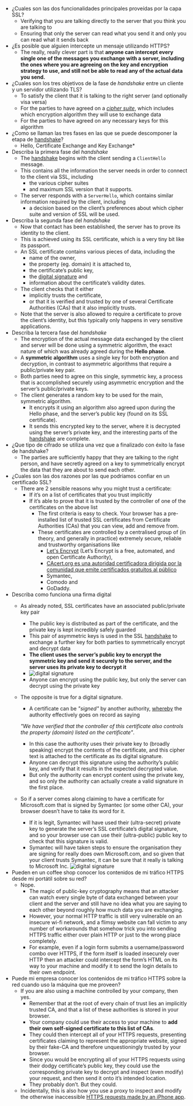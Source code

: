 
* ¿Cuales son las dos funcionalidades principales proveídas por la capa SSL?
  - Verifying that you are talking directly to the server that you think you are talking to
  - Ensuring that only the server can read what you send it and only you can read what it sends back
* ¿Es posible que alguien intercepte un mensaje utilizando HTTPS?
  - The really, really clever part is that **anyone can intercept every single one of the messages you exchange with a server, including the ones where you are agreeing on the key and encryption strategy to use, and still not be able to read any of the actual data you send.**
* ¿Cuales son los tres objetivos de la fase de *handshake* entre un cliente y un servidor utilizando TLS?
  - To satisfy the client that it is talking to the right server (and optionally visa versa)
  - For the parties to have agreed on a *[cipher suite](https://en.wikipedia.org/wiki/Cipher_suite)*, which includes which encryption algorithm they will use to exchange data
  - For the parties to have agreed on any necessary keys for this algorithm
* ¿Como se llaman las tres fases en las que se puede descomponer la etapa de [handshake](http://www.dictionary.com/browse/handshake)?
  - Hello, Certificate Exchange and Key Exchange*
* Describa la primera fase del  *handshake*
  - The [handshake](http://www.dictionary.com/browse/handshake) begins with the client sending a `ClientHello` message. 
  - This contains all the information the server needs in order to connect to the client via SSL, including 
    - the various cipher suites 
    - and maximum SSL version that it supports. 
  - The server responds with a `ServerHello`, which contains similar information required by the client, including 
    - a decision based on the client’s preferences about which cipher suite and version of SSL will be used.
* Describa la segunda fase del  *handshake*
  - Now that contact has been established, the server has to prove its identity to the client. 
  - This is achieved using its SSL certificate, which is a very tiny bit like its passport. 
  - An SSL certificate contains various pieces of data, including the 
     - name of the owner,
     - the property (eg. domain) it is attached to, 
     - the certificate’s public key, 
     - the [digital signature](https://en.wikipedia.org/wiki/Digital_signature) and 
     - information about the certificate’s validity dates. 
  - The client checks that it either 
    - implicitly trusts the certificate, 
    - or that it is verified and trusted by one of several Certificate Authorities (CAs) that it also implicitly trusts. 
  - Note that the server is also allowed to require a certificate to prove the client’s identity, but this typically only happens in very sensitive applications.
* Describa la tercera fase del  *handshake*
  - The encryption of the actual message data exchanged by the client and server will be done using a symmetric algorithm, the exact nature of which was already agreed during the **Hello phase**. 
  - A **symmetric algorithm** uses a single key for both encryption and decryption, in contrast to asymmetric algorithms that require a public/private key pair. 
  - Both parties need to agree on this single, symmetric key, a process that is accomplished securely using asymmetric encryption and the server’s public/private keys.
  - The client generates a random key to be used for the main, symmetric algorithm. 
    - It encrypts it using an algorithm also agreed upon during the Hello phase, and the server’s public key (found on its SSL certificate). 
    - It sends this encrypted key to the server, where it is decrypted using the server’s private key, and the interesting parts of the [handshake](http://www.dictionary.com/browse/handshake) are complete. 
* ¿Que tipo de cifrado se utiliza una vez que a finalizado con éxito la fase de handshake?
  - The parties are sufficiently happy that they are talking to the right person, and have secretly agreed on a key to symmetrically encrypt the data that they are about to send each other. 
* ¿Cuales son las dos razones por las que podríamos confiar en un certificado SSL?
  * There are 2 sensible reasons why you might trust a certificate:
    * If it’s on a list of certificates that you trust implicitly
    * If it’s able to prove that it is trusted by the controller of one of the certificates on the above list
      * The first criteria is easy to check. Your browser has a pre-installed list of trusted SSL certificates from Certificate Authorities (CAs) that you can view, add and remove from. 
      * These certificates are controlled by a centralised group of (in theory, and generally in practice) extremely secure, reliable and trustworthy organisations like 
        - [Let's Encrypt](https://letsencrypt.org/) (Let’s Encrypt is a free, automated, and open Certificate Authority),
        - [CAcert.org es una autoridad certificadora dirigida por la comunidad que emite certificados gratuitos al público](http://www.cacert.org/)
        - Symantec, 
        - Comodo and 
        - GoDaddy. 
* Describa como funciona una firma digital
  * As already noted, SSL certificates have an associated public/private key pair
    *  The public key is distributed as part of the certificate, and the private key is kept incredibly safely guarded
    *  This pair of asymmetric keys is used in the SSL [handshake](http://www.dictionary.com/browse/handshake) to exchange a further key for both parties to symmetrically encrypt and decrypt data
    *  **The client uses the server’s public key to encrypt the symmetric key and send it securely to the server, and the server uses its private key to decrypt it**
      - ![digital signature](https://raviranjankr.files.wordpress.com/2012/08/asymmetric-encryption.gif)
    *  Anyone can encrypt using the public key, but only the server can decrypt using the private key
  * The opposite is true for a digital signature. 
    - A certificate can be *"signed"* by another authority, [whereby](https://www.google.es/webhp?sourceid=chrome-instant&ion=1&espv=2&ie=UTF-8#q=define%20whereby) the authority effectively goes on record as saying
    
     *"We have verified that the controller of this certificate also controls the property (domain) listed on the certificate"*. 
    - In this case the authority uses their private key to (broadly speaking) encrypt the contents of the certificate, and this cipher text is attached to the certificate as its digital signature. 
    - Anyone can decrypt this signature using the authority’s public key, and verify that it results in the expected decrypted value. 
    - But only the authority can encrypt content using the private key, and so only the authority can actually create a valid signature in the first place.
  * So if a server comes along claiming to have a certificate for Microsoft.com that is signed by Symantec (or some other CA), your browser doesn’t have to take its word for it. 
    - If it is legit, Symantec will have used their (ultra-secret) private key to generate the server’s SSL certificate’s digital signature, and so your browser use can use their (ultra-public) public key to check that this signature is valid. 
    - Symantec will have taken steps to ensure the organisation they are signing for really does own Microsoft.com, and so given that your client trusts Symantec, it can be sure that it really is talking to Microsoft Inc.
    ![digital signature](http://www.hill2dot0.com/wiki/images/f/ff/Digital_Signature.jpg)
* Pueden en un coffee shop conocer los contenidos de mi tráfico HTTPS desde mi portátil sobre su red?
  * Nope. 
    - The magic of public-key cryptography means that an attacker can watch every single byte of data exchanged between your client and the server and still have no idea what you are saying to each other beyond roughly how much data you are exchanging. 
    - However, your normal HTTP traffic is still very vulnerable on an insecure wi-fi network, and a flimsy website can fall victim to any number of workarounds that somehow trick you into sending HTTPS traffic either over plain HTTP or just to the wrong place completely. 
    - For example, even if a login form submits a username/password combo over HTTPS, if the form itself is loaded insecurely over HTTP then an attacker could intercept the form’s HTML on its way to your machine and modify it to send the login details to their own endpoint.
* Puede mi empresa conocer los contenidos de mi tráfico HTTPS sobre la red cuando uso la máquina que me proveen?
  * If you are also using a machine controlled by your company, then yes. 
    - Remember that at the root of every chain of trust lies an implicitly trusted CA, and that a list of these authorities is stored in your browser. 
    - Your company could use their access to your machine to **add their own self-signed certificate to this list of CAs**. 
    - They could then intercept all of your HTTPS requests, presenting certificates claiming to represent the appropriate website, signed by their fake-CA and therefore unquestioningly trusted by your browser. 
    - Since you would be encrypting all of your HTTPS requests using their dodgy certificate’s public key, they could use the corresponding private key to decrypt and inspect (even modify) your request, and then send it onto it’s intended location. 
    - They probably don’t. But they could.
  * Incidentally, this is also how you use a proxy to inspect and modify the otherwise inaccessible [HTTPS requests made by an iPhone app](http://nickfishman.com/post/50557873036/reverse-engineering-native-apps-by-intercepting-network).


